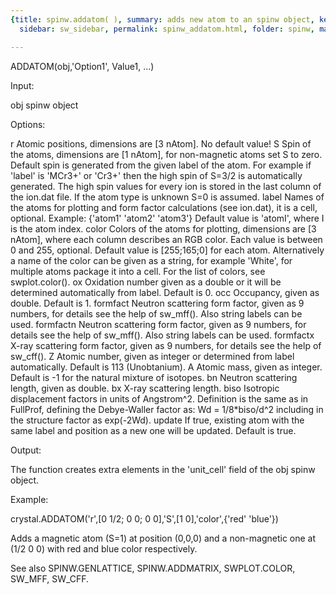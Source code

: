 ```yaml
---
{title: spinw.addatom( ), summary: adds new atom to an spinw object, keywords: sample,
  sidebar: sw_sidebar, permalink: spinw_addatom.html, folder: spinw, mathjax: 'true'}

---
```

 
ADDATOM(obj,'Option1', Value1, ...)
 
Input:
 
obj       spinw object
 
Options:
 
r         Atomic positions, dimensions are [3 nAtom]. No default value!
S         Spin of the atoms, dimensions are [1 nAtom], for non-magnetic
          atoms set S to zero. Default spin is generated from the given
          label of the atom. For example if 'label' is 'MCr3+' or 'Cr3+'
          then the high spin of S=3/2 is automatically generated. The
          high spin values for every ion is stored in the last column of
          the ion.dat file. If the atom type is unknown S=0 is assumed.
label     Names of the atoms for plotting and form factor
          calculations (see ion.dat), it is a cell, optional.
          Example:
          {'atom1' 'atom2' 'atom3'}
          Default value is 'atomI', where I is the atom index.
color     Colors of the atoms for plotting, dimensions are [3 nAtom],
          where each column describes an RGB color. Each value is between
          0 and 255, optional. Default value is [255;165;0] for each
          atom.
          Alternatively a name of the color can be given as a string, for
          example 'White', for multiple atoms package it into a cell. For
          the list of colors, see swplot.color().
ox        Oxidation number given as a double or it will be determined
          automatically from label. Default is 0.
occ       Occupancy, given as double. Default is 1.
formfact  Neutron scattering form factor, given as 9 numbers, for details
          see the help of sw_mff(). Also string labels can be used.
formfactn  Neutron scattering form factor, given as 9 numbers, for details
          see the help of sw_mff(). Also string labels can be used.
formfactx X-ray scattering form factor, given as 9 numbers, for details
          see the help of sw_cff().
Z         Atomic number, given as integer or determined from label
          automatically. Default is 113 (Unobtanium).
A         Atomic mass, given as integer. Default is -1 for the natural
          mixture of isotopes.
bn        Neutron scattering length, given as double.
bx        X-ray scattering length.
biso      Isotropic displacement factors in units of Angstrom^2.
          Definition is the same as in FullProf, defining the
          Debye-Waller factor as:
              Wd = 1/8*biso/d^2
          including in the structure factor as exp(-2Wd).
update    If true, existing atom with the same label and position as a
          new one will be updated. Default is true.
    
Output:
 
The function creates extra elements in the 'unit_cell' field of the obj
spinw object.
 
Example:
 
crystal.ADDATOM('r',[0 1/2; 0 0; 0 0],'S',[1 0],'color',{'red' 'blue'})
 
Adds a magnetic atom (S=1) at position (0,0,0) and a non-magnetic one at
(1/2 0 0) with red and blue color respectively.
 
See also SPINW.GENLATTICE, SPINW.ADDMATRIX, SWPLOT.COLOR, SW_MFF, SW_CFF.
 

